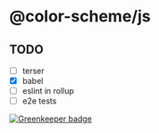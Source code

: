 # @color-scheme/js

## TODO

- [ ] terser
- [x] babel
- [ ] eslint in rollup
- [ ] e2e tests

[![Greenkeeper badge](https://badges.greenkeeper.io/rollup/rollup-starter-lib.svg)](https://greenkeeper.io/)
